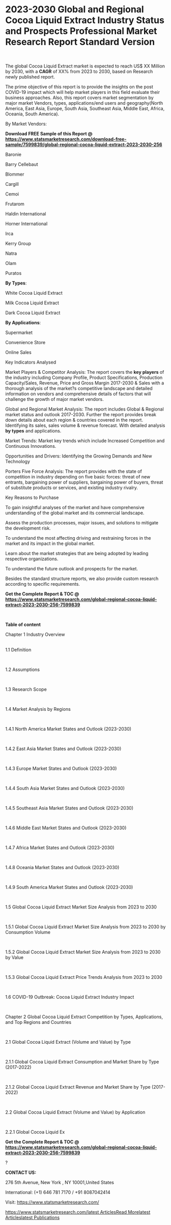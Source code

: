 <h1>2023-2030 Global and Regional Cocoa Liquid Extract Industry Status and Prospects Professional Market Research Report Standard Version</h1><br/><p>The global Cocoa Liquid Extract market is expected to reach US$ XX Million by 2030, with a <strong>CAGR</strong> of XX% from 2023 to 2030, based on Research newly published report.</p>
 
 
 
 <p>The prime objective of this report is to provide the insights on the post COVID-19 impact which will help market players in this field evaluate their business approaches. Also, this report covers market segmentation by major market Vendors, types, applications/end users and geography(North America, East Asia, Europe, South Asia, Southeast Asia, Middle East, Africa, Oceania, South America).</p>
 
 
 
 <p>By Market Vendors:</p>
 
 
 
 <p><strong>Download FREE Sample of this Report @ <a href="https://www.statsmarketresearch.com/download-free-sample/7599839/global-regional-cocoa-liquid-extract-2023-2030-256">https://www.statsmarketresearch.com/download-free-sample/7599839/global-regional-cocoa-liquid-extract-2023-2030-256</a></strong></p>
 
 
 
 <p>Baronie</p>
 
 
 
 <p>Barry Cellebaut</p>
 
 
 
 <p>Blommer</p>
 
 
 
 <p>Cargill</p>
 
 
 
 <p>Cemoi</p>
 
 
 
 <p>Frutarom</p>
 
 
 
 <p>Haldin International</p>
 
 
 
 <p>Horner International</p>
 
 
 
 <p>Irca</p>
 
 
 
 <p>Kerry Group</p>
 
 
 
 <p>Natra</p>
 
 
 
 <p>Olam</p>
 
 
 
 <p>Puratos</p>
 
 
 
 <p><strong>By Types</strong>:</p>
 
 
 
 <p>White Cocoa Liquid Extract</p>
 
 
 
 <p>Milk Cocoa Liquid Extract</p>
 
 
 
 <p>Dark Cocoa Liquid Extract</p>
 
 
 
 <p><strong><strong>By Applications</strong></strong>:</p>
 
 
 
 <p>Supermarket</p>
 
 
 
 <p>Convenience Store</p>
 
 
 
 <p>Online Sales</p>
 
 
 
 <p>Key Indicators Analysed</p>
 
 
 
 <p>Market Players & Competitor Analysis: The report covers the <strong>key players</strong> of the industry including Company Profile, Product Specifications, Production Capacity/Sales, Revenue, Price and Gross Margin 2017-2030 & Sales with a thorough analysis of the market?s competitive landscape and detailed information on vendors and comprehensive details of factors that will challenge the growth of major market vendors.</p>
 
 
 
 <p>Global and Regional Market Analysis: The report includes Global & Regional market status and outlook 2017-2030. Further the report provides break down details about each region & countries covered in the report. Identifying its sales, sales volume & revenue forecast. With detailed analysis <strong>by types</strong> and applications.</p>
 
 
 
 <p>Market Trends: Market key trends which include Increased Competition and Continuous Innovations.</p>
 
 
 
 <p>Opportunities and Drivers: Identifying the Growing Demands and New Technology</p>
 
 
 
 <p>Porters Five Force Analysis: The report provides with the state of competition in industry depending on five basic forces: threat of new entrants, bargaining power of suppliers, bargaining power of buyers, threat of substitute products or services, and existing industry rivalry.</p>
 
 
 
 <p>Key Reasons to Purchase</p>
 
 
 
 <p>To gain insightful analyses of the market and have comprehensive understanding of the global market and its commercial landscape.</p>
 
 
 
 <p>Assess the production processes, major issues, and solutions to mitigate the development risk.</p>
 
 
 
 <p>To understand the most affecting driving and restraining forces in the market and its impact in the global market.</p>
 
 
 
 <p>Learn about the market strategies that are being adopted by leading respective organizations.</p>
 
 
 
 <p>To understand the future outlook and prospects for the market.</p>
 
 
 
 <p>Besides the standard structure reports, we also provide custom research according to specific requirements.</p>
 
 
 
 <div><b>Get the Complete Report & TOC @ <a href="https://www.statsmarketresearch.com/global-regional-cocoa-liquid-extract-2023-2030-256-7599839">https://www.statsmarketresearch.com/global-regional-cocoa-liquid-extract-2023-2030-256-7599839</a></b></div>
 
 
 
 <p><br />
 
 <b>Table of content</b></p>
 
 
 
 <p>Chapter 1 Industry Overview<br />
 
 <br />
 
 1.1 Definition<br />
 
 <br />
 
 1.2 Assumptions<br />
 
 <br />
 
 1.3 Research Scope<br />
 
 <br />
 
 1.4 Market Analysis by Regions<br />
 
 <br />
 
 1.4.1 North America Market States and Outlook (2023-2030)<br />
 
 <br />
 
 1.4.2 East Asia Market States and Outlook (2023-2030)<br />
 
 <br />
 
 1.4.3 Europe Market States and Outlook (2023-2030)<br />
 
 <br />
 
 1.4.4 South Asia Market States and Outlook (2023-2030)<br />
 
 <br />
 
 1.4.5 Southeast Asia Market States and Outlook (2023-2030)<br />
 
 <br />
 
 1.4.6 Middle East Market States and Outlook (2023-2030)<br />
 
 <br />
 
 1.4.7 Africa Market States and Outlook (2023-2030)<br />
 
 <br />
 
 1.4.8 Oceania Market States and Outlook (2023-2030)<br />
 
 <br />
 
 1.4.9 South America Market States and Outlook (2023-2030)<br />
 
 <br />
 
 1.5 Global Cocoa Liquid Extract Market Size Analysis from 2023 to 2030<br />
 
 <br />
 
 1.5.1 Global Cocoa Liquid Extract Market Size Analysis from 2023 to 2030 by Consumption Volume<br />
 
 <br />
 
 1.5.2 Global Cocoa Liquid Extract Market Size Analysis from 2023 to 2030 by Value<br />
 
 <br />
 
 1.5.3 Global Cocoa Liquid Extract Price Trends Analysis from 2023 to 2030<br />
 
 <br />
 
 1.6 COVID-19 Outbreak: Cocoa Liquid Extract Industry Impact<br />
 
 <br />
 
 Chapter 2 Global Cocoa Liquid Extract Competition by Types, Applications, and Top Regions and Countries<br />
 
 <br />
 
 2.1 Global Cocoa Liquid Extract (Volume and Value) by Type<br />
 
 <br />
 
 2.1.1 Global Cocoa Liquid Extract Consumption and Market Share by Type (2017-2022)<br />
 
 <br />
 
 2.1.2 Global Cocoa Liquid Extract Revenue and Market Share by Type (2017-2022)<br />
 
 <br />
 
 2.2 Global Cocoa Liquid Extract (Volume and Value) by Application<br />
 
 <br />
 
 2.2.1 Global Cocoa Liquid Ex</p>
 
 
 
 <div><b>Get the Complete Report & TOC @ <a href="https://www.statsmarketresearch.com/global-regional-cocoa-liquid-extract-2023-2030-256-7599839">https://www.statsmarketresearch.com/global-regional-cocoa-liquid-extract-2023-2030-256-7599839</a></b></div>
 
 
 
 <p>? </p>
 
 
 
 <p><b>CONTACT US:</b><br />
 
 276 5th Avenue, New York , NY 10001,United States<br />
 
 International: (+1) 646 781 7170 / +91 8087042414<br />
 
 Visit: <a href="https://www.statsmarketresearch.com/">https://www.statsmarketresearch.com/</a><br />
 
 <a href="https://gyeongbokgung.com">https://www.statsmarketresearch.com/</a><a href="https://hallyeomaritime.com">latest Articles</a><a href="https://jingwansa.com">Read More</a><a href="https://nguoiviet.jp/">latest Articles</a><a href="https://www.intelmarketresearch.com/">latest Publications</a></p>